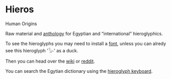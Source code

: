 # Hieros

Human Origins

Raw material and [anthology](https://pannous.github.io/hieros/Home) for Egyptian and “international” hieroglyphics.
  
To see the hieroglyphs you may need to install a [font](https://github.com/pannous/hieros/raw/master/fonts/NewGardinerSMP.ttf), unless you can alredy see this hieroglyph '𓅭' as a duck.

Then you can head over the [wiki](https://github.com/pannous/hieros/wiki) or [reddit](http://reddit.com/r/EgyptianHieroglyphs/).  

You can search the Egytian dictionary using the [hieroglyph keyboard](https://hieroglyph-keyboard.herokuapp.com/).

